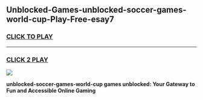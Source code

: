 
## Unblocked-Games-unblocked-soccer-games-world-cup-Play-Free-esay7
<h3>
<a href="https://premium76.site?title=unblocked-soccer-games-world-cup&ref=10A">CLICK TO PLAY</a></h3>
<hr>

<h3>
<a href="https://premium76.site?title=unblocked-soccer-games-world-cup&ref=10A">CLICK 2 PLAY</a>
  
</h3>

<a href="https://premium76.site?title=unblocked-soccer-games-world-cup&ref=10A"><img src="https://clearcache.store/games.png"></a>


**unblocked-soccer-games-world-cup games unblocked: Your Gateway to Fun and Accessible Online Gaming**
